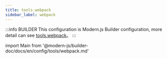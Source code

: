 ```yaml
---
title: tools.webpack
sidebar_label: webpack
---
```


:::info BUILDER
This configuration is Modern.js Builder configuration, more detail can see [tools.webpack](https://modernjs.dev/builder/en/api/config-tools.html#tools-webpack)。
:::

import Main from '@modern-js/builder-doc/docs/en/config/tools/webpack.md'

<Main />
